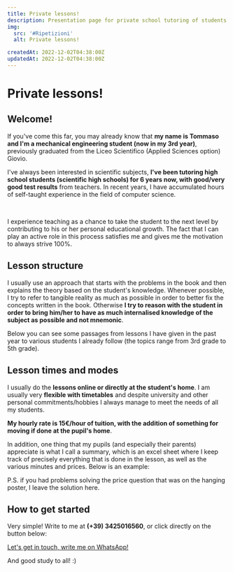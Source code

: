 ```yaml
---
title: Private lessons!
description: Presentation page for private school tutoring of students in difficulty.
img:
  src: '#Ripetizioni'
  alt: Private lessons!

createdAt: 2022-12-02T04:38:00Z
updatedAt: 2022-12-02T04:38:00Z
---
```


# Private lessons!

<CMedia :s="img.src" :a="img.src"></CMedia>

## Welcome!

If you've come this far, you may already know that **my name is Tommaso and I'm a mechanical engineering student (now in my 3rd year)**, previously graduated from the Liceo Scientifico (Applied Sciences option) Giovio.

I've always been interested in scientific subjects, **I've been tutoring high school students (scientific high schools) for 6 years now, with good/very good test results** from teachers.
In recent years, I have accumulated hours of self-taught experience in the field of computer science.

<br>

I experience teaching as a chance to take the student to the next level by contributing to his or her personal educational growth.
The fact that I can play an active role in this process satisfies me and gives me the motivation to always strive 100%.

## Lesson structure

I usually use an approach that starts with the problems in the book and then explains the theory based on the student's knowledge.
Whenever possible, I try to refer to tangible reality as much as possible in order to better fix the concepts written in the book.
Otherwise **I try to reason with the student in order to bring him/her to have as much internalised knowledge of the subject as possible and not mnemonic**.

Below you can see some passages from lessons I have given in the past year to various students I already follow (the topics range from 3rd grade to 5th grade).

<CMedia s="/v1669946460/ripetizioni/Insiemi.jpg" c="Cartesian product for sets"></CMedia>

<!-- <CMedia s="/v1669946459/ripetizioni/Matematica.jpg" c="Parametric problems"></CMedia> -->
<!-- <CMedia s="/v1669946458/ripetizioni/Informatica.jpg" c="Conversion B10 (DEC) -> B16 (HEX)"></CMedia> -->

<CMedia s="/v1669946458/ripetizioni/Informatica2.jpg" c="B2 (BIN) -> B16 (HEX) conversion "></CMedia>

<!-- <CMedia s="/v1669946458/ripetizioni/Geometria.jpg" c="Problems with solid figures"></CMedia> -->

<!-- <CMedia s="/v1669946458/ripetizioni/Geometria2.png" c="Cartesian plane problems"></CMedia> -->

<CMedia s="/v1669946458/ripetizioni/Fisica.jpg" c="Applied mechanics problems"></CMedia>

<CMedia s="/v1669946469/ripetizioni/QuesitoMaturit%C3%A0.png" c="Baccalaureate solving"></CMedia>

## Lesson times and modes

I usually do the **lessons online or directly at the student's home**. I am usually very **flexible with timetables** and despite university and other personal commitments/hobbies I always manage to meet the needs of all my students.

**My hourly rate is 15€/hour of tuition, with the addition of something for moving if done at the pupil's home**.

In addition, one thing that my pupils (and especially their parents) appreciate is what I call a summary, which is an excel sheet where I keep track of precisely everything that is done in the lesson, as well as the various minutes and prices. Below is an example:

<CMedia s="/v1669949576/ripetizioni/SchedaroRipetizioni.jpg" c="Repetitions summary"></CMedia>

P.S. if you had problems solving the price question that was on the hanging poster, I leave the solution here.

<CMedia s="/v1669956210/ripetizioni/Risoluzione_quesito_locandina.jpg" c="Poster problem solution"></CMedia>

## How to get started

Very simple! Write to me at **(+39) 3425016560**, or click directly on the button below:

<a href="https://wa.me/3425016560?text=Hi Tommaso, I noticed your ad for lessons and would be interested in trying. Can we make an arrangement? Have a good day" rel="nofollow noopener noreferrer" target="_blank" class="button">Let's get in touch, write me on WhatsApp! </a>

And good study to all! :)
